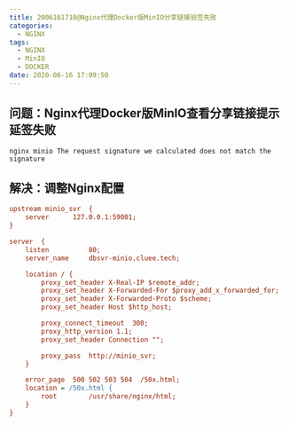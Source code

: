 ```yaml
---
title: 2006161710@Nginx代理Docker版MinIO分享链接验签失败
categories:
  - NGINX
tags:
  - NGINX
  - MinIO
  - DOCKER
date: 2020-06-16 17:09:50
---
```

## 问题：Nginx代理Docker版MinIO查看分享链接提示延签失败

`nginx minio The request signature we calculated does not match the signature`

## 解决：调整Nginx配置

```ini
upstream minio_svr  {
    server      127.0.0.1:59001;
}

server  {
    listen          80;
    server_name     dbsvr-minio.cluee.tech;

    location / {
        proxy_set_header X-Real-IP $remote_addr;
        proxy_set_header X-Forwarded-For $proxy_add_x_forwarded_for;
        proxy_set_header X-Forwarded-Proto $scheme;
        proxy_set_header Host $http_host;

        proxy_connect_timeout  300;
        proxy_http_version 1.1;
        proxy_set_header Connection "";

        proxy_pass  http://minio_svr;
    }

    error_page  500 502 503 504  /50x.html;
    location = /50x.html {
        root        /usr/share/nginx/html;
    }
}
```